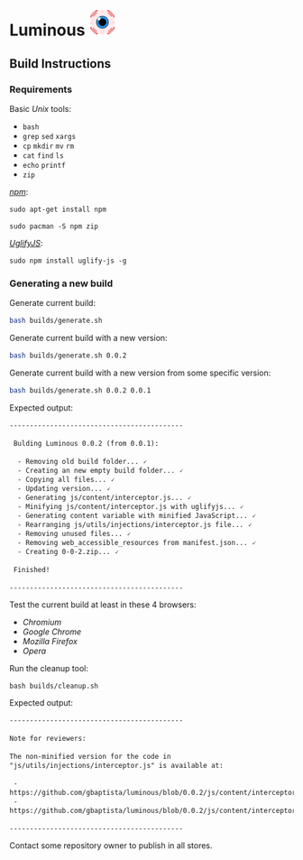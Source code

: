 # Luminous ![Icon](../images/icons/48.png)

## Build Instructions

### Requirements

Basic *Unix* tools:

- `bash`
- `grep` `sed` `xargs`
- `cp` `mkdir` `mv` `rm`
- `cat` `find` `ls`
- `echo` `printf`
- `zip`

[*npm*](https://www.npmjs.com/):
```
sudo apt-get install npm
```

```
sudo pacman -S npm zip
```

[*UglifyJS*](https://github.com/mishoo/UglifyJS):
```shell
sudo npm install uglify-js -g
```

### Generating a new build

Generate current build:
```bash
bash builds/generate.sh
```

Generate current build with a new version:
```bash
bash builds/generate.sh 0.0.2
```

Generate current build with a new version from some specific version:
```bash
bash builds/generate.sh 0.0.2 0.0.1
```

Expected output:
```
-------------------------------------------

 Bulding Luminous 0.0.2 (from 0.0.1):

  - Removing old build folder... 🗸
  - Creating an new empty build folder... 🗸
  - Copying all files... 🗸
  - Updating version... 🗸
  - Generating js/content/interceptor.js... 🗸
  - Minifying js/content/interceptor.js with uglifyjs... 🗸
  - Generating content variable with minified JavaScript... 🗸
  - Rearranging js/utils/injections/interceptor.js file... 🗸
  - Removing unused files... 🗸
  - Removing web_accessible_resources from manifest.json... 🗸
  - Creating 0-0-2.zip... 🗸

 Finished!

-------------------------------------------
```

Test the current build at least in these 4 browsers:

- *Chromium*
- *Google Chrome*
- *Mozilla Firefox*
- *Opera*

Run the cleanup tool:

```shell
bash builds/cleanup.sh
```

Expected output:

```
-------------------------------------------

Note for reviewers:

The non-minified version for the code in "js/utils/injections/interceptor.js" is available at:

 - https://github.com/gbaptista/luminous/blob/0.0.2/js/content/interceptor.js
 - https://github.com/gbaptista/luminous/blob/0.0.2/js/content/interceptors/

-------------------------------------------
```

Contact some repository owner to publish in all stores.
